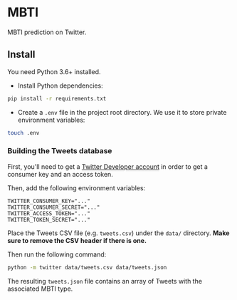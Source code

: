 # MBTI

MBTI prediction on Twitter.

## Install

You need Python 3.6+ installed.

- Install Python dependencies:

```bash
pip install -r requirements.txt
```

- Create a `.env` file in the project root directory. We use it to store private environment variables:

```bash
touch .env
```

### Building the Tweets database

First, you'll need to get a [Twitter Developer account](https://developer.twitter.com) in order to get a consumer key and an access token.

Then, add the following environment variables:

```dotenv
TWITTER_CONSUMER_KEY="..."
TWITTER_CONSUMER_SECRET="..."
TWITTER_ACCESS_TOKEN="..."
TWITTER_TOKEN_SECRET="..."
```

Place the Tweets CSV file (e.g. `tweets.csv`) under the `data/` directory. **Make sure to remove the CSV header if there is one.**

Then run the following command:

```bash
python -m twitter data/tweets.csv data/tweets.json
```

The resulting `tweets.json` file contains an array of Tweets with the associated MBTI type.
